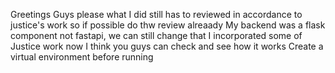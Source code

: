 Greetings Guys please what I did still has to reviewed in accordance to justice's work so if possible do thw review alreaady
My backend was a flask component not fastapi, we can still change that
I incorporated some of Justice work now I think you guys can check and see how it works
Create a virtual environment before running
